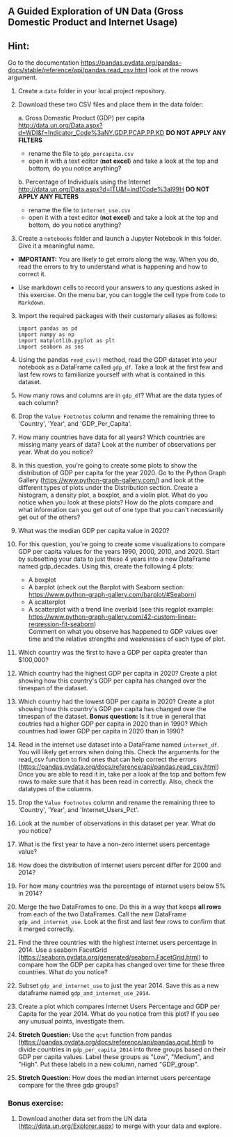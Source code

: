 ## A Guided Exploration of UN Data (Gross Domestic Product and Internet Usage)

## Hint:
Go to the documentation https://pandas.pydata.org/pandas-docs/stable/reference/api/pandas.read_csv.html look at the nrows argument.

1. Create a `data` folder in your local project repository.  
2. Download these two CSV files and place them in the data folder:

    a.	Gross Domestic Product (GDP) per capita http://data.un.org/Data.aspx?d=WDI&f=Indicator_Code%3aNY.GDP.PCAP.PP.KD **DO NOT APPLY ANY FILTERS**
     - rename the file to `gdp_percapita.csv`
     - open it with a text editor (**not excel**) and take a look at the top and bottom, do you notice anything?

    b.	Percentage of Individuals using the Internet http://data.un.org/Data.aspx?d=ITU&f=ind1Code%3aI99H  **DO NOT APPLY ANY FILTERS**
     - rename the file to `internet_use.csv`
     - open it with a text editor (**not excel**) and take a look at the top and bottom, do you notice anything?

2.	Create a `notebooks` folder and launch a Jupyter Notebook in this folder. Give it a meaningful name.  
 - **IMPORTANT:**  You are likely to get errors along the way. When you do, read the errors to try to understand what is happening and how to correct it.

  - Use markdown cells to record your answers to any questions asked in this exercise. On the menu bar, you can toggle the cell type from `Code` to `Markdown`.

3.	Import the required packages with their customary aliases as follows:

    `import pandas as pd`   
    `import numpy as np`  
    `import matplotlib.pyplot as plt`  
    `import seaborn as sns`
4.	Using the pandas `read_csv()` method, read the GDP dataset into your notebook as a DataFrame called `gdp_df`. Take a look at the first few and last few rows to familiarize yourself with what is contained in this dataset.
5. How many rows and columns are in `gdp_df`? What are the data types of each column?
6. Drop the `Value Footnotes` column and rename the remaining three to 'Country', 'Year', and 'GDP_Per_Capita'.
7. How many countries have data for all years? Which countries are missing many years of data? Look at the number of observations per year. What do you notice?
8. In this question, you're going to create some plots to show the distribution of GDP per capita for the year 2020. Go to the Python Graph Gallery (https://www.python-graph-gallery.com/) and look at the different types of plots under the Distribution section. Create a histogram, a density plot, a boxplot, and a violin plot. What do you notice when you look at these plots? How do the plots compare and what information can you get out of one type that you can't necessarily get out of the others?
9. What was the median GDP per capita value in 2020?
10. For this question, you're going to create some visualizations to compare GDP per capita values for the years 1990, 2000, 2010, and 2020. Start by subsetting your data to just these 4 years into a new DataFrame named gdp_decades. Using this, create the following 4 plots:
	* A boxplot
	* A barplot (check out the Barplot with Seaborn section: https://www.python-graph-gallery.com/barplot/#Seaborn)
	* A scatterplot
	* A scatterplot with a trend line overlaid (see this regplot example: https://www.python-graph-gallery.com/42-custom-linear-regression-fit-seaborn)  
Comment on what you observe has happened to GDP values over time and the relative strengths and weaknesses of each type of plot.
11. Which country was the first to have a GDP per capita greater than $100,000?
12. Which country had the highest GDP per capita in 2020? Create a plot showing how this country's GDP per capita has changed over the timespan of the dataset.
13. Which country had the lowest GDP per capita in 2020? Create a plot showing how this country's GDP per capita has changed over the timespan of the dataset. **Bonus question:** Is it true in general that coutries had a higher GDP per capita in 2020 than in 1990? Which countries had lower GDP per capita in 2020 than in 1990?
14. Read in the internet use dataset into a DataFrame named `internet_df`. You will likely get errors when doing this. Check the arguments for the read_csv function to find ones that can help correct the errors (https://pandas.pydata.org/docs/reference/api/pandas.read_csv.html) Once you are able to read it in, take per a look at the top and bottom few rows to make sure that it has been read in correctly. Also, check the datatypes of the columns.
15. Drop the `Value Footnotes` column and rename the remaining three to 'Country', 'Year', and 'Internet_Users_Pct'.
16. Look at the number of observations in this dataset per year. What do you notice?
17. What is the first year to have a non-zero internet users percentage value?
18. How does the distribution of internet users percent differ for 2000 and 2014?
19. For how many countries was the percentage of internet users below 5% in 2014?
20. Merge the two DataFrames to one. Do this in a way that keeps **all rows** from each of the two DataFrames. Call the new DataFrame `gdp_and_internet_use`. Look at the first and last few rows to confirm that it merged correctly.
21. Find the three countries with the highest internet users percentage in 2014. Use a seaborn FacetGrid (https://seaborn.pydata.org/generated/seaborn.FacetGrid.html) to compare how the GDP per capita has changed over time for these three countries. What do you notice?
22. Subset `gdp_and_internet_use` to just the year 2014. Save this as a new dataframe named `gdp_and_internet_use_2014`.
23. Create a plot which compares Internet Users Percentage and GDP per Capita for the year 2014. What do you notice from this plot? If you see any unusual points, investigate them.
24. **Stretch Question:** Use the `qcut` function from pandas (https://pandas.pydata.org/docs/reference/api/pandas.qcut.html) to divide countries in `gdp_per_capita_2014` into three groups based on their GDP per capita values. Label these groups as "Low", "Medium", and "High". Put these labels in a new column, named "GDP_group".
25. **Stretch Question:** How does the median internet users percentage compare for the three gdp groups?

### Bonus exercise:
1.    Download another data set from the UN data (http://data.un.org/Explorer.aspx) to merge with your data and explore.
